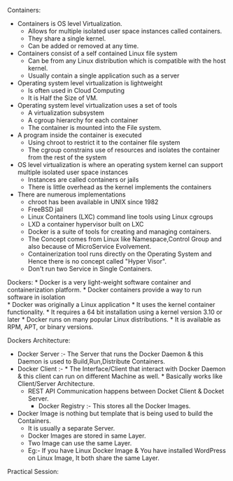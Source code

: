 Containers:

  * Containers is OS level Virtualization.
  	* Allows for multiple isolated user space instances called containers.
 	* They share a single kernel.
  	* Can be added or removed at any time.
  * Containers consist of a self contained Linux file system
	* Can be from any Linux distribution which is compatible with the host kernel.
	* Usually contain a single application such as a server
  * Operating system level virtualization is lightweight
	* Is often used in Cloud Computing
	* It is Half the Size of VM.
  * Operating system level virtualization uses a set of tools
	* A virtualization subsystem
	* A cgroup hierarchy for each container
	* The container is mounted into the File system.
  * A program inside the container is executed
	* Using chroot to restrict it to the container file system
	* The cgroup constrains use of resources and isolates the container from the rest of the system
  * OS level virtualization is where an operating system kernel can support multiple isolated user space instances
	* Instances are called containers or jails
	* There is little overhead as the kernel implements the containers
  * There are numerous implementations
	* chroot has been available in UNIX since 1982
	* FreeBSD jail
	* Linux Containers (LXC) command line tools using Linux cgroups
	* LXD a container hypervisor built on LXC
	* Docker is a suite of tools for creating and managing containers.
	* The Concept comes from Linux like Namespace,Control Group and also because of MicroService Evolvement.
	* Containerization tool runs directly on the Operating System and Hence there is no concept called "Hyper Visor".
	* Don't run two Service in Single Containers.
	
Dockers:
        * Docker is a very light-weight software container and containerization platform.
        * Docker containers provide a way to run software in isolation			
        * Docker was originally a Linux application
        * It uses the kernel container functionality.
        * It requires a 64 bit installation using a kernel version 3.10 or later
        * Docker runs on many popular Linux distributions.
        * It is available as RPM, APT, or binary versions.
   
Dockers Architecture:
  * Docker Server :- The Server that runs the Docker Daemon & this Daemon is used to Build,Run,Distribute Containers.
  * Docker Client :- 
        * The Interface/Client that interact with Docker Daemon & this client can run on different Machine as well.
        * Basically works like Client/Server Architecture.
	* REST API Communication happens between Docket Client & Docket Server.
        * Docker Registry :- This stores all the Docker Images. 
   * Docker Image is nothing but template that is being used to build the Containers.
        * It is usually a separate Server.
        * Docker Images are stored in same Layer.
        * Two Image can use the same Layer.
        * Eg:- If you have Linux Docker Image & You have installed WordPress on Linux Image, It both share the same Layer.
			 
Practical Session:

